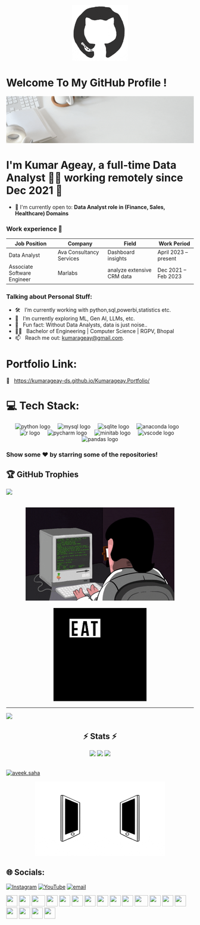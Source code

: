 <div align="center">
<img src="https://github.com/Kumarageay-ds/kumarageay-ds/blob/main/octo.gif" alt="GitHub Logo" width="150" height="150" />
</div>



# Welcome To My GitHub Profile !

<p align="center">
  <img src="https://github.com/Kumarageay-ds/kumarageay-ds/blob/main/kumar%20Bannner%201.gif" alt="Hi, I'm Kumar Ageay 👋 I'm a 🚀 Data Analyst 🚀 I ❤️ Visualisation ❤️">
</p>


# I'm Kumar Ageay, a full-time Data Analyst 👨‍💻 working remotely since Dec 2021 🚀

- 🙌 I'm currently open to: **Data Analyst role in (Finance, Sales, Healthcare) Domains**

### Work experience 👔

| Job Position                  | Company                    | Field                         | Work Period           |
| ----------------------------- | -------------------------- | ----------------------------- | --------------------- |
| Data Analyst                  |Ava Consultancy Services    |  Dashboard insights           | April 2023 – present  |
| Associate Software Engineer   | Marlabs                    | analyze extensive CRM data    | Dec 2021 – Feb 2023   |


### Talking about Personal Stuff:

- 🛠 &nbsp; I’m currently working with python,sql,powerbi,statistics etc.
- 🚀 &nbsp; I’m currently exploring ML, Gen AI, LLMs, etc.
- 👾 &nbsp; Fun fact: Without Data Analysts, data is just noise..
- 🧑‍💻 &nbsp; Bachelor of Engineering | Computer Science | RGPV, Bhopal 
- 📫 &nbsp; Reach me out: kumarageay@gmail.com.
# Portfolio Link:
  🔗 &nbsp;  https://kumarageay-ds.github.io/Kumarageay.Portfolio/
# 💻 Tech Stack:
<div align="center">
  <img src="https://skillicons.dev/icons?i=py" height="60" alt="python logo"  />
  <img width="12" />
  <img src="https://cdn.jsdelivr.net/gh/devicons/devicon/icons/mysql/mysql-original.svg" height="60" alt="mysql logo"  />
  <img width="12" />
  <img src="https://cdn.jsdelivr.net/gh/devicons/devicon/icons/sqlite/sqlite-original.svg" height="60" alt="sqlite logo"  />
  <img width="12" />
  <img src="https://cdn.jsdelivr.net/gh/devicons/devicon/icons/anaconda/anaconda-original.svg" height="60" alt="anaconda logo"  />
  <img width="12" />
  <img src="https://cdn.jsdelivr.net/gh/devicons/devicon/icons/r/r-original.svg" height="60" alt="r logo"  />
  <img width="12" />
  <img src="https://cdn.jsdelivr.net/gh/devicons/devicon/icons/pycharm/pycharm-original.svg" height="60" alt="pycharm logo"  />
  <img width="12" />
  <img src="https://cdn.jsdelivr.net/gh/devicons/devicon/icons/minitab/minitab-original.svg" height="60" alt="minitab logo"  />
  <img width="12" />
  <img src="https://cdn.jsdelivr.net/gh/devicons/devicon/icons/vscode/vscode-original.svg" height="60" alt="vscode logo"  />
  <img width="12" />
  <img src="https://cdn.jsdelivr.net/gh/devicons/devicon/icons/pandas/pandas-original.svg" height="60" alt="pandas logo"  />
</div>


### Show some ❤️ by starring some of the repositories!

## 🏆 GitHub Trophies
![](https://github-profile-trophy.vercel.app/?username=Kumarageay-ds&theme=radical&no-frame=false&no-bg=true&margin-w=4)

<br/>
<div align="center">
<img src="https://github.com/Kumarageay-ds/kumarageay-ds/blob/main/coderman.gif" alt="Coder" width="400" height="250" />
</div>
<br/>






<div align="center">
<img src="https://github.com/Kumarageay-ds/kumarageay-ds/blob/main/giphy.webp" alt="eatsleepcode" width="250" height="250" />
</div>



---
[![](https://visitcount.itsvg.in/api?id=Kumarageay-ds&icon=0&color=1)](https://visitcount.itsvg.in)

<h2 align="center">⚡ Stats ⚡</h2>

<p align="center">
  <img height="50%" width="auto" src ="https://github-readme-stats.vercel.app/api?username=Kumarageay-ds&show_icons=true&count_private=true&theme=darcula&hide_border=true&hide=issues,contribs&bg_color=00000000">
  <img height="50%" width="auto" src ="https://github-readme-stats.vercel.app/api/top-langs/?username=Kumarageay-ds&layout=compact&hide_border=true&theme=darcula&bg_color=00000000&langs_count=6&hide=jupyter%20notebook,tex,css,php&exclude_repo=Pacman-AI">
  <img src ="https://github-readme-streak-stats.herokuapp.com?user=Kumarageay-ds&theme=darcula&hide_border=true&background=FFFFFF00">
  <br>
  <br>
  
  <a href="https://buymeacoffee.com/kumarageay"> <img align="center" src="https://cdn.buymeacoffee.com/buttons/v2/default-orange.png" height="50" width="210" alt="aveek.saha" /></a>
</p>
<div align="center">
  
<img src="https://github.com/Kumarageay-ds/kumarageay-ds/blob/main/connected.gif" alt="Kumar Ageay" width="350" height="200" />
</div>

## 🌐 Socials:
[![Instagram](https://img.shields.io/badge/Instagram-%23E4405F.svg?logo=Instagram&logoColor=white)](https://instagram.com/Thedata_decoder) [![YouTube](https://img.shields.io/badge/YouTube-%23FF0000.svg?logo=YouTube&logoColor=white)](https://youtube.com/@@KumarAgeayTechie) [![email](https://img.shields.io/badge/Email-D14836?logo=gmail&logoColor=white)](mailto:kumarageay@gmail.com) 


<div>
    <img src="https://cultofthepartyparrot.com/parrots/hd/githubparrot.gif" width="30" height="30"/>
    <img src="https://cultofthepartyparrot.com/flags/hd/indiaparrot.gif" width="30" height="30"/>
    <img src="https://cultofthepartyparrot.com/parrots/asyncparrot.gif" width="36" height="30"/>
    <img src="https://cultofthepartyparrot.com/parrots/hd/exceptionallyfastparrot.gif" width="30" height="30"/>
    <img src="https://cultofthepartyparrot.com/parrots/hd/60fpsparrot.gif" width="30" height="30"/>
    <img src="https://cultofthepartyparrot.com/parrots/hd/jumpingparrot.gif" width="30" height="30"/>
    <img src="https://cultofthepartyparrot.com/parrots/hd/opensourceparrot.gif" width="30" height="30"/>
    <img src="https://cultofthepartyparrot.com/parrots/hd/dealwithitnowparrot.gif" width="30" height="30"/>
    <img src="https://cultofthepartyparrot.com/parrots/hd/hypnoparrotlight.gif" width="30" height="30"/>
    <img src="https://cultofthepartyparrot.com/parrots/databaseparrot.gif" width="30" height="30"/>
    <img src="https://cultofthepartyparrot.com/parrots/fixparrot.gif" width="36" height="30"/>
    <img src="https://cultofthepartyparrot.com/parrots/hd/laptop_parrot.gif" width="30" height="30"/>
    <img src="https://cultofthepartyparrot.com/parrots/hd/spinningparrot.gif" width="30" height="30"/>
    <img src="https://cultofthepartyparrot.com/parrots/hd/levitationparrot.gif" width="30" height="30"/>
    <img src="https://cultofthepartyparrot.com/parrots/hd/meldparrot.gif" width="30" height="30"/>
    <img src="https://cultofthepartyparrot.com/parrots/slomoparrot.gif" width="30" height="30"/>
    <img src="https://cultofthepartyparrot.com/parrots/hd/moonwalkingparrot.gif" width="30" height="30"/>
    <img src="https://cultofthepartyparrot.com/parrots/hd/stableparrot.gif" width="30" height="30"/>



###








